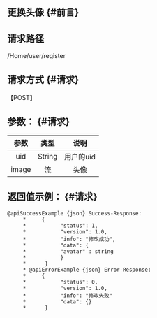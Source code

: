 ## 更换头像 {#前言}

## **请求路径**

/Home/user/register

## 请求方式 {#请求}

【POST】

## 参数： {#请求}

| 参数 | 类型 | 说明 |
| :---: | :---: | :---: |
| uid | String | 用户的uid |
| image | 流 | 头像 |

## 返回值示例： {#请求}

```
@apiSuccessExample {json} Success-Response:
     *     {
     *           "status": 1,
     *           "version": 1.0,
     *           "info": "修改成功",
     *           "data": {
     *           "avatar" : string  
     *           }
     *      }
     * @apiErrorExample {json} Error-Response:
     *     {
     *           "status": 0,
     *           "version": 1.0,
     *           "info": "修改失败"
     *           "data": {}
     *      }
```



